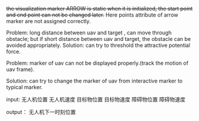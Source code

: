 ~~the visualization marker ARROW is static when it is initialized, the start point and end point can not be changed later.~~
Here points attribute of arrow marker are not assigned correctly.

Problem: long distance between uav and target , can move through obstacle; but if short distance between uav and target, the obstacle can be avoided appropriately.
Solution: can try to threshold the attractive potential force.

Problem: marker of uav can not be displayed properly.(track the motion of uav frame).

Solution: can try to change the marker of uav from interactive marker to typical marker.


input:
无人机位置
无人机速度
目标物位置
目标物速度
障碍物位置
障碍物速度

output：
无人机下一时刻位置
